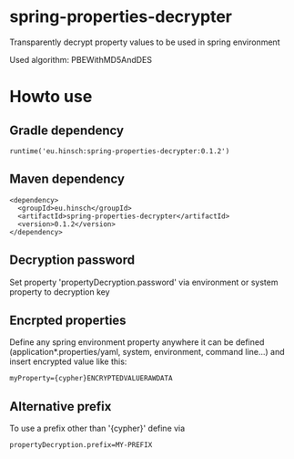 # spring-properties-decrypter
Transparently decrypt property values to be used in spring environment

Used algorithm: PBEWithMD5AndDES

# Howto use

## Gradle dependency
```
runtime('eu.hinsch:spring-properties-decrypter:0.1.2')
```

## Maven dependency
```
<dependency>
  <groupId>eu.hinsch</groupId>
  <artifactId>spring-properties-decrypter</artifactId>
  <version>0.1.2</version>
</dependency>
```

## Decryption password
Set property 'propertyDecryption.password' via environment or system property to decryption key

## Encrpted properties
Define any spring environment property anywhere it can be defined (application*.properties/yaml, system, environment, command line...) and insert encrypted value like this:
```
myProperty={cypher}ENCRYPTEDVALUERAWDATA
```

## Alternative prefix
To use a prefix other than '{cypher}' define via
```
propertyDecryption.prefix=MY-PREFIX
```
